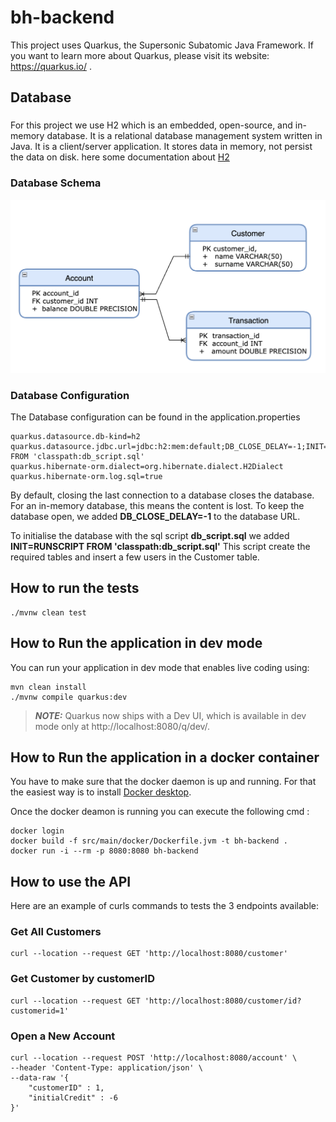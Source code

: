 # bh-backend

This project uses Quarkus, the Supersonic Subatomic Java Framework.
If you want to learn more about Quarkus, please visit its website: https://quarkus.io/ .

## Database

### 
For this project we use H2 which is an embedded, open-source, and in-memory database. 
It is a relational database management system written in Java. It is a client/server application. 
It stores data in memory, not persist the data on disk.
here some documentation about [H2](https://www.h2database.com/html/main.html)

### Database  Schema
![Database Model](doc/db_schema.png)

### Database Configuration
The Database configuration can be found in the application.properties
```
quarkus.datasource.db-kind=h2
quarkus.datasource.jdbc.url=jdbc:h2:mem:default;DB_CLOSE_DELAY=-1;INIT=RUNSCRIPT FROM 'classpath:db_script.sql'
quarkus.hibernate-orm.dialect=org.hibernate.dialect.H2Dialect
quarkus.hibernate-orm.log.sql=true
```

By default, closing the last connection to a database closes the database. For an in-memory database, 
this means the content is lost. To keep the database open, we added **DB_CLOSE_DELAY=-1** to the database URL. 

To initialise the database with the sql script **db_script.sql** we added **INIT=RUNSCRIPT FROM 'classpath:db_script.sql'**
This script create the required tables and insert a few users in the Customer table.

## How to run the tests

```shell
./mvnw clean test
```

## How to Run the application in dev mode
You can run your application in dev mode that enables live coding using:

```shell script
mvn clean install
./mvnw compile quarkus:dev
```

> **_NOTE:_**  Quarkus now ships with a Dev UI, which is available in dev mode only at http://localhost:8080/q/dev/.

## How to Run the application in a docker container
You have to make sure that the docker daemon is up and running. For that the easiest way is to install
[Docker desktop](https://docs.docker.com/desktop/).

Once the docker deamon is running you can execute the following cmd : 
```shell script
docker login  
docker build -f src/main/docker/Dockerfile.jvm -t bh-backend .
docker run -i --rm -p 8080:8080 bh-backend
```

## How to use the API
Here are an example of curls commands to tests the 3 endpoints available: 

### Get All Customers

```shell
curl --location --request GET 'http://localhost:8080/customer'
```

### Get Customer by customerID

```shell
curl --location --request GET 'http://localhost:8080/customer/id?customerid=1'
```

### Open a New Account

```shell
curl --location --request POST 'http://localhost:8080/account' \
--header 'Content-Type: application/json' \
--data-raw '{
    "customerID" : 1,
    "initialCredit" : -6
}'
```